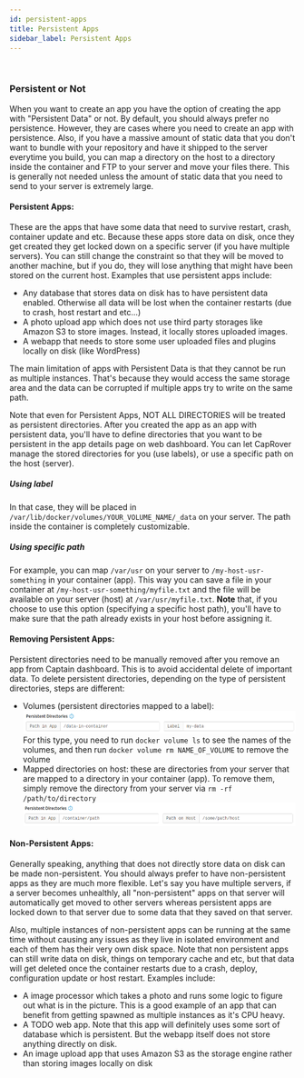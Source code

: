 ```yaml
---
id: persistent-apps
title: Persistent Apps
sidebar_label: Persistent Apps
---
```


<br/>

### Persistent or Not

When you want to create an app you have the option of creating the app with "Persistent Data" or not. By default, you should always prefer no persistence. However, they are cases where you need to create an app with persistence. Also, if you have a massive amount of static data that you don't want to bundle with your repository and have it shipped to the server everytime you build, you can map a directory on the host to a directory inside the container and FTP to your server and move your files there. This is generally not needed unless the amount of static data that you need to send to your server is extremely large.

#### Persistent Apps: 
These are the apps that have some data that need to survive restart, crash, container update and etc. Because these apps store data on disk, once they get created they get locked down on a specific server (if you have multiple servers). You can still change the constraint so that they will be moved to another machine, but if you do, they will lose anything that might have been stored on the current host. Examples that use persistent apps include:
- Any database that stores data on disk has to have persistent data enabled. Otherwise all data will be lost when the container restarts (due to crash, host restart and etc...)
- A photo upload app which does not use third party storages like Amazon S3 to store images. Instead, it locally stores uploaded images.
- A webapp that needs to store some user uploaded files and plugins locally on disk (like WordPress)

The main limitation of apps with Persistent Data is that they cannot be run as multiple instances. That's because they would access the same storage area and the data can be corrupted if multiple apps try to write on the same path.

Note that even for Persistent Apps, NOT ALL DIRECTORIES will be treated as persistent directories. After you created the app as an app with persistent data, you'll have to define directories that you want to be persistent in the app details page on web dashboard. You can let CapRover manage the stored directories for you (use labels), or use a specific path on the host (server).

##### Using label
In that case, they will be placed in `/var/lib/docker/volumes/YOUR_VOLUME_NAME/_data` on your server. The path inside the container is completely customizable.

##### Using specific path
For example, you can map `/var/usr` on your server to `/my-host-usr-something` in your container (app). This way you can save a file in your container at `/my-host-usr-something/myfile.txt` and the file will be available on your server (host) at `/var/usr/myfile.txt`. **Note** that, if you choose to use this option (specifying a specific host path), you'll have to make sure that the path already exists in your host before assigning it.

#### Removing Persistent Apps: 
Persistent directories need to be manually removed after you remove an app from Captain dashboard. This is to avoid accidental delete of important data. To delete persistent directories, depending on the type of persistent directories, steps are different:
- Volumes (persistent directories mapped to a label):
![Volumes](/img/docs/label-path.png)
For this type, you need to run `docker volume ls` to see the names of the volumes, and then run `docker volume rm NAME_OF_VOLUME` to remove the volume
- Mapped directories on host: these are directories from your server that are mapped to a directory in your container (app). To remove them, simply remove the directory from your server via `rm -rf /path/to/directory`
![mapped](/img/docs/path-binding.png)

#### Non-Persistent Apps: 
Generally speaking, anything that does not directly store data on disk can be made non-persistent. You should always prefer to have non-persistent apps as they are much more flexible. Let's say you have multiple servers, if a server becomes unhealthly, all "non-persistent" apps on that server will automatically get moved to other servers whereas persistent apps are locked down to that server due to some data that they saved on that server.

Also, multiple instances of non-persistent apps can be running at the same time without causing any issues as they live in isolated environment and each of them has their very own disk space. Note that non persistent apps can still write data on disk, things on temporary cache and etc, but that data will get deleted once the container restarts due to a crash, deploy, configuration update or host restart. Examples include:

- A image processor which takes a photo and runs some logic to figure out what is in the picture. This is a good example of an app that can benefit from getting spawned as multiple instances as it's CPU heavy.
- A TODO web app. Note that this app will definitely uses some sort of database which is persistent. But the webapp itself does not store anything directly on disk.
- An image upload app that uses Amazon S3 as the storage engine rather than storing images locally on disk
